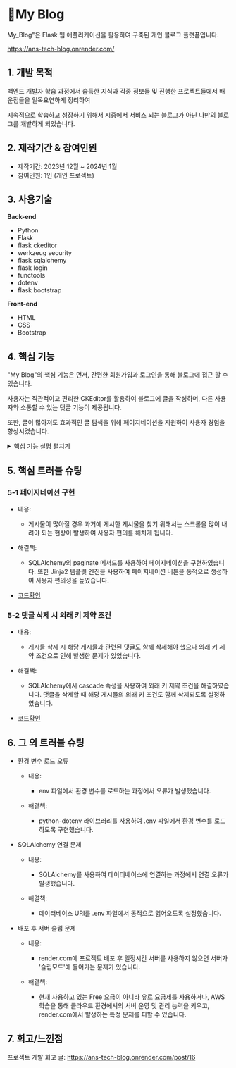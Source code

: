 # 🔖My Blog
My_Blog"은 Flask 웹 애플리케이션을 활용하여 구축된 개인 블로그 플랫폼입니다.

https://ans-tech-blog.onrender.com/

## 1. 개발 목적

백엔드 개발자 학습 과정에서 습득한 지식과 각종 정보들 및 진행한 프로젝트들에서 배운점들을 일목요연하게 정리하여

지속적으로 학습하고 성장하기 위해서 시중에서 서비스 되는 블로그가 아닌 나만의 블로그를 개발하게 되었습니다.



## 2. 제작기간 & 참여인원

- 제작기간: 2023년 12월 ~ 2024년 1월
- 참여인원: 1인 (개인 프로젝트)



## 3. 사용기술

**Back-end**
- Python
- Flask
- flask ckeditor
- werkzeug security
- flask sqlalchemy
- flask login
- functools
- dotenv
- flask bootstrap

**Front-end**
- HTML
- CSS
- Bootstrap


## 4. 핵심 기능

"My Blog"의 핵심 기능은 먼저, 간편한 회원가입과 로그인을 통해 블로그에 접근 할 수 있습니다.

사용자는 직관적이고 편리한 CKEditor를 활용하여 블로그에 글을 작성하며, 다른 사용자와 소통할 수 있는 댓글 기능이 제공됩니다. 

또한, 글이 많아져도 효과적인 글 탐색을 위해 페이지네이션을 지원하여 사용자 경험을 향상시켰습니다.

<details>
  <summary>핵심 기능 설명 펼치기</summary>
  
  ### 4-1. 사용자 회원가입 및 로그인

- 회원가입: 🔖[코드확인](https://github.com/Ahnhyeongkyu/My_Blog/blob/main/main.py#L99)

  - 사용자는 웹 애플리케이션에 접속하여 이메일, 비밀번호, 사용자명 등의 정보를 입력하여 회원가입을 진행합니다.
  - 입력한 정보는 서버에서 유효성 검사를 거치고, 유효한 경우 데이터베이스에 저장됩니다.
  - 비밀번호는 해시 함수를 사용하여 안전하게 저장됩니다.

- 로그인: 🔖[코드확인](https://github.com/Ahnhyeongkyu/My_Blog/blob/main/main.py#L130)

  -  회원가입한 사용자는 이메일과 비밀번호를 입력하여 로그인할 수 있습니다.
  -  서버는 입력받은 이메일과 비밀번호를 검증하고, 일치하는 경우 로그인 세션을 생성합니다.
  -  로그인 상태를 유지하기 위해 Flask-Login을 사용하여 세션 관리를 합니다.

  ### 4-2. 게시물 작성, 수정, 삭제 기능

- 게시물 작성: 🔖[코드확인](https://github.com/Ahnhyeongkyu/My_Blog/blob/main/main.py#L197)

  - 관리자는 웹 페이지에서 새로운 글을 작성할 수 있습니다.
  - 제목, 소제목, 내용 등을 작성하고 "글 작성" 버튼을 클릭하면 해당 글이 데이터베이스에 저장됩니다.

- 게시물 수정: 🔖[코드확인](https://github.com/Ahnhyeongkyu/My_Blog/blob/main/main.py#L217)

  - 관리자는 작성된 글을 수정할 수 있습니다.
  - 글 수정 페이지에서 기존 내용을 수정하고 "수정 완료" 버튼을 클릭하면 데이터베이스가 업데이트됩니다.

- 게시물 삭제: 🔖[코드확인](https://github.com/Ahnhyeongkyu/My_Blog/blob/main/main.py#L238)

  - 관리자는 작성된 글을 삭제할 수 있습니다.
  - 삭제 버튼 클릭 시 해당 글 및 관련된 댓글들이 데이터베이스에서 삭제됩니다.

  ### 4-3. 댓글 작성 및 삭제 기능

- 댓글 작성: 🔖[코드확인](https://github.com/Ahnhyeongkyu/My_Blog/blob/main/main.py#L160)

  - 글을 읽는 사용자는 해당 글 하단에서 댓글을 작성할 수 있습니다.
  - 댓글 작성란에 텍스트를 입력하고 "댓글 작성" 버튼을 클릭하면 댓글이 데이터베이스에 저장됩니다.

- 댓글 삭제: 🔖[코드확인](https://github.com/Ahnhyeongkyu/My_Blog/blob/main/main.py#L249)

  - 관리자는 작성된 댓글을 삭제할 수 있습니다.
  - 삭제 버튼 클릭 시 해당 댓글이 데이터베이스에서 삭제됩니다.

  ### 4-4. 관리자 권한 기능

- 관리자 권한 부여: 🔖[코드확인](https://github.com/Ahnhyeongkyu/My_Blog/blob/main/main.py#L66)

  - 웹 애플리케이션은 관리자 권한을 가진 특정 사용자에게 추가 기능 및 권한을 부여합니다.
  - 예를 들어, 글 삭제, 사용자 관리 등의 작업은 관리자만 가능합니다.
  - 이러한 핵심 기능들을 통해 사용자는 쉽고 편리하게 블로그를 운영하고, 다른 사용자들과 소통할 수 있는 풍부한 경험을 얻을 수 있습니다.
</details>

## 5. 핵심 트러블 슈팅

### 5-1 페이지네이션 구현

- 내용:
  - 게시물이 많아질 경우 과거에 게시한 게시물을 찾기 위해서는 스크롤을 많이 내려야 되는 현상이 발생하여 사용자 편의를 해치게 됩니다.

- 해결책:
  - SQLAlchemy의 paginate 메서드를 사용하여 페이지네이션을 구현하였습니다. 또한 Jinja2 템플릿 엔진을 사용하여 페이지네이션 버튼을 동적으로 생성하여 사용자 편의성을 높였습니다.

- [코드확인](https://github.com/Ahnhyeongkyu/My_Blog/blob/main/main.py#L85)

### 5-2 댓글 삭제 시 외래 키 제약 조건

- 내용:
  - 게시물 삭제 시 해당 게시물과 관련된 댓글도 함께 삭제해야 했으나 외래 키 제약 조건으로 인해 발생한 문제가 있었습니다.

- 해결책:
  - SQLAlchemy에서 cascade 속성을 사용하여 외래 키 제약 조건을 해결하였습니다. 댓글을 삭제할 때 해당 게시물의 외래 키 조건도 함께 삭제되도록 설정하였습니다.

- [코드확인](https://github.com/Ahnhyeongkyu/My_Blog/blob/main/main.py#L53)


## 6. 그 외 트러블 슈팅

- 환경 변수 로드 오류

  - 내용:
    - env 파일에서 환경 변수를 로드하는 과정에서 오류가 발생했습니다.

  - 해결책:
    - python-dotenv 라이브러리를 사용하여 .env 파일에서 환경 변수를 로드하도록 구현했습니다.

- SQLAlchemy 연결 문제

  - 내용:
    -  SQLAlchemy를 사용하여 데이터베이스에 연결하는 과정에서 연결 오류가 발생했습니다.

  - 해결책:
    - 데이터베이스 URI를 .env 파일에서 동적으로 읽어오도록 설정했습니다.
   
- 배포 후 서버 슬립 문제

  - 내용:
    - render.com에 프로젝트 배포 후 일정시간 서버를 사용하지 않으면 서버가 '슬립모드'에 들어가는 문제가 있습니다.

  - 해결책:
    - 현재 사용하고 있는 Free 요금이 아니라 유료 요금제를 사용하거나, AWS 학습을 통해 클라우드 환경에서의 서버 운영 및 관리 능력을 키우고, render.com에서 발생하는 특정 문제를 피할 수 있습니다.

## 7. 회고/느낀점

프로젝트 개발 회고 글: https://ans-tech-blog.onrender.com/post/16


       
